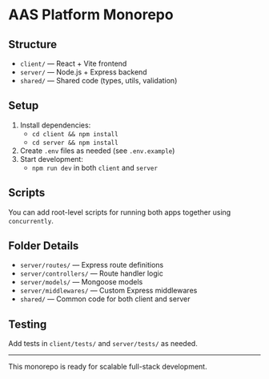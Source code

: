 # AAS Platform Monorepo

## Structure

- `client/` — React + Vite frontend
- `server/` — Node.js + Express backend
- `shared/` — Shared code (types, utils, validation)

## Setup

1. Install dependencies:
   - `cd client && npm install`
   - `cd server && npm install`
2. Create `.env` files as needed (see `.env.example`)
3. Start development:
   - `npm run dev` in both `client` and `server`

## Scripts

You can add root-level scripts for running both apps together using `concurrently`.

## Folder Details

- `server/routes/` — Express route definitions
- `server/controllers/` — Route handler logic
- `server/models/` — Mongoose models
- `server/middlewares/` — Custom Express middlewares
- `shared/` — Common code for both client and server

## Testing

Add tests in `client/tests/` and `server/tests/` as needed.

---

This monorepo is ready for scalable full-stack development.
